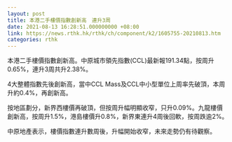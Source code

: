 ```yaml
---
layout: post
title: 本港二手樓價指數創新高　連升3周
date: 2021-08-13 16:28:51.000000000 +08:00
link: https://news.rthk.hk/rthk/ch/component/k2/1605755-20210813.htm
categories: rthk
---
```


本港二手樓價指數創新高。中原城市領先指數(CCL)最新報191.34點，按周升0.65%，連升3周共升2.38%。

4大整體指數先後創新高，當中CCL Mass及CCL中小型單位上周率先破頂，本周升約0.4%，再創新高。

按地區劃分，新界西樓價再破頂，但按周升幅明顯收窄，只升0.09%。九龍樓價創新高，按周升1.5%，港島樓價升0.8%，新界東連升4周後回軟，按周跌逾2%。

中原地產表示，樓價指數連升數周後，升幅開始收窄，未來走勢仍有待觀察。
